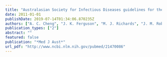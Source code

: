 ```yaml
---
title: "Australasian Society for Infectious Diseases guidelines for the diagnosis and treatment of Clostridium difficile infection"
date: 2011-01-01
publishDate: 2019-07-14T01:34:06.870235Z
authors: ["A. C. Cheng", "J. K. Ferguson", "M. J. Richards", "J. M. Robson", "G. L. Gilbert", "A. McGregor", "S. Roberts", "T. M. Korman", "T. V. Riley"]
publication_types: ["2"]
abstract: ""
featured: false
publication: "*Med J Aust*"
url_pdf: "http://www.ncbi.nlm.nih.gov/pubmed/21470086"
---
```


